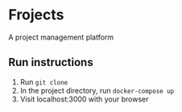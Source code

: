 <h1>Frojects</h1>
<p>A project management platform</p>
<h2>Run instructions</h2>
<ol>
  <li>Run <code>git clone</code></li>
  <li>In the project directory, run <code>docker-compose up</code></li>
  <li>Visit localhost:3000 with your browser</li>
</ol>

